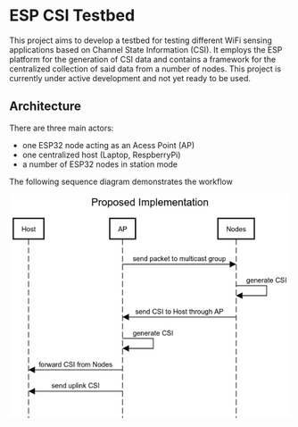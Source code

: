 # ESP CSI Testbed
This project aims to develop a testbed for testing different WiFi sensing applications based on Channel State Information (CSI). It employs the ESP platform for the generation of CSI data and contains a framework for the centralized collection of said data from a number of nodes. This project is currently under active development and not yet ready to be used.

## Architecture

There are three main actors:
* one ESP32 node acting as an Acess Point (AP)
* one centralized host (Laptop, RespberryPi)
* a number of ESP32 nodes in station mode

The following sequence diagram demonstrates the workflow

![Sequence Diagram](sd.png)